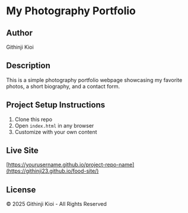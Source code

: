 # My Photography Portfolio

## Author
Githinji Kioi

## Description
This is a simple photography portfolio webpage showcasing my favorite photos, a short biography, and a contact form.

## Project Setup Instructions
1. Clone this repo
2. Open `index.html` in any browser
3. Customize with your own content

## Live Site
[https://yourusername.github.io/project-repo-name](https://githinji23.github.io/food-site/)

## License
&copy; 2025 Githinji Kioi - All Rights Reserved

